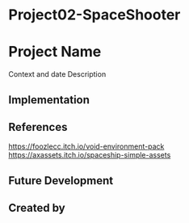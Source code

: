 # Project02-SpaceShooter

# Project Name
Context and date
Description
## Implementation
## References
https://foozlecc.itch.io/void-environment-pack
https://axassets.itch.io/spaceship-simple-assets

## Future Development
## Created by
